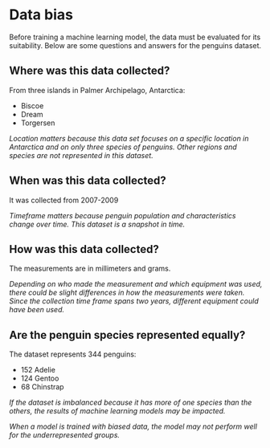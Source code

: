 # Data bias
Before training a machine learning model, the data must be evaluated for its suitability. Below are some questions and answers for the penguins dataset. 

## Where was this data collected?
From three islands in Palmer Archipelago, Antarctica:
* Biscoe
* Dream
* Torgersen

*Location matters because this data set focuses on a specific location in Antarctica and on only three species of penguins. Other regions and species are not represented in this dataset.*  

## When was this data collected?
It was collected from 2007-2009

*Timeframe matters because penguin population and characteristics change over time. This dataset is a snapshot in time.* 

## How was this data collected?
The measurements are in millimeters and grams. 

*Depending on who made the measurement and which equipment was used, there could be slight differences in how the measurements were taken. Since the collection time frame spans two years, different equipment could have been used.*  

## Are the penguin species represented equally?
The dataset represents 344 penguins:
* 152 Adelie
* 124 Gentoo
* 68 Chinstrap

*If the dataset is imbalanced because it has more of one species than the others, the results of machine learning models may be impacted.*

*When a model is trained with biased data, the model may not perform well for the underrepresented groups.* 

